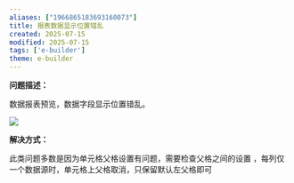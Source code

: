 ```yaml
---
aliases: ["1966865183693160073"]
title: 报表数据显示位置错乱
created: 2025-07-15
modified: 2025-07-15
tags: ['e-builder']
theme: e-builder
---
```


**问题描述：**

数据报表预览，数据字段显示位置错乱。

![](https://myhelpdoc.oss-cn-heyuan.aliyuncs.com/mdimages/32ecfacb200b01bd05bceaa942962136.jpg)

**解决方式：**

此类问题多数是因为单元格父格设置有问题，需要检查父格之间的设置 ，每列仅一个数据源时，单元格上父格取消，只保留默认左父格即可

